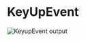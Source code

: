 # KeyUpEvent

![KeyupEvent output](https://user-images.githubusercontent.com/79982684/114069094-75250500-9853-11eb-98b6-b2069d9dff9c.PNG)

